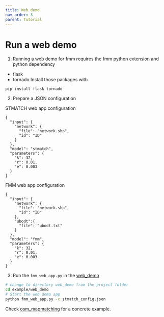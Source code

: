 ```yaml
---
title: Web demo
nav_order: 3
parent: Tutorial
---
```


# Run a web demo

1. Running a web demo for fmm requires the fmm python extension and python dependency
- flask
- tornado
Install those packages with
```
pip install flask tornado
```

2. Prepare a JSON configuration

STMATCH web app configuration
```
{
  "input": {
    "network": {
      "file": "network.shp",
      "id": "ID"
    }
  },
  "model": "stmatch",
  "parameters": {
    "k": 32,
    "r": 0.01,
    "e": 0.003
  }
}
```

FMM web app configuration
```
{
  "input": {
    "network": {
      "file": "network.shp",
      "id": "ID"
    },
    "ubodt":{
      "file": "ubodt.txt"
    }
  },
  "model": "fmm",
  "parameters": {
    "k": 32,
    "r": 0.01,
    "e": 0.003
  }
}
```

3. Run the `fmm_web_app.py` in the [web_demo](https://github.com/cyang-kth/fmm/tree/master//example/web_demo)
```bash
# change to directory web_demo from the project folder
cd example/web_demo
# Start the web demo app
python fmm_web_app.py -c stmatch_config.json
```

Check [osm_mapmatching](https://github.com/cyang-kth/osm_mapmatching) for a concrete example.
